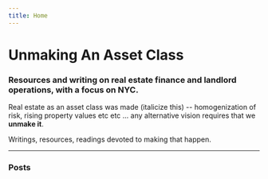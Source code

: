 ```yaml
---
title: Home
---
```

  
# Unmaking An Asset Class

### Resources and writing on real estate finance and landlord operations, with a focus on NYC.

Real estate as an asset class was made (italicize this) -- homogenization of risk, rising property values etc etc ... any alternative vision requires that we **unmake it**.

Writings, resources, readings devoted to making that happen.

---

### Posts

